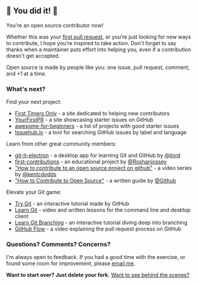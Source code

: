 ## :tada: You did it! :tada:

You're an open source contributor now!

Whether this was your [first pull request](http://firstpr.me/), or you’re just looking for new ways to contribute, I hope you’re inspired to take action. Don't forget to say thanks when a maintainer puts effort into helping you, even if a contribution doesn't get accepted.

Open source is made by people like you: one issue, pull request, comment, and +1 at a time.

### What's next?

Find your next project:
* [First Timers Only](http://www.firsttimersonly.com/) - a site dedicated to helping new contributors
* [YourFirstPR](http://yourfirstpr.github.io/) - a site showcasing starter issues on GitHub
* [awesome-for-beginners](https://github.com/MunGell/awesome-for-beginners) - a list of projects with good starter issues
* [Issuehub.io](http://issuehub.io/) - a tool for searching GitHub issues by label and language

Learn from other great community members:
* [git-it-electron](https://github.com/jlord/git-it-electron) - a desktop app for learning Git and GitHub by [@jlord](https://github.com/jlord)
* [first-contributions](https://github.com/Roshanjossey/first-contributions) - an educational project by [@Roshanjossey](https://github.com/Roshanjossey)
* ["How to contribute to an open source project on github"](https://egghead.io/courses/how-to-contribute-to-an-open-source-project-on-github) - a video series by [@kentcdodds](https://github.com/kentcdodds)
* ["How to Contribute to Open Source"](https://opensource.guide/how-to-contribute/) - a written guide by [@Github](https://github.com/github)

Elevate your Git game:
* [Try Git](https://try.github.io/) - an interactive tutorial made by GitHub
* [Learn Git](https://www.git-tower.com/learn/) - video and written lessons for the command line and desktop client
* [Learn Git Branching](https://learngitbranching.js.org/) - an interactive tutorial diving deep into branching
* [GitHub Flow](https://www.youtube.com/watch?v=juLIxo42A_s) - a video explaining the pull request process on GitHub

### Questions? Comments? Concerns?

I'm always open to feedback. If you had a good time with the exercise, or found some room for improvement, please [email me](mailto:danthareja@gmail.com).

**Want to start over? Just delete your fork.**
[Want to see behind the scenes?](https://github.com/danthareja/contribute-to-open-source-server)